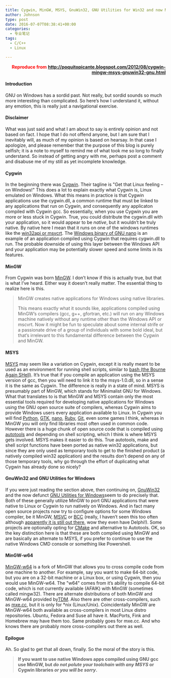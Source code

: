 ```yaml
---
title: Cygwin, MinGW, MSYS, GnuWin32, GNU Utilities for Win32 and now MinGW-w64
author: Johnson
type: post
date: 2016-07-07T08:38:41+00:00
categories:
  - 专业笔记
tags:
  - C/C++
  - Linux

---
```

<p align="right">
  <font color="#ff0000"><strong>Reproduce from</strong> <a href="http://poquitopicante.blogspot.com/2012/08/cygwin-mingw-msys-gnuwin32-gnu.html" target="_blank"><strong>http://poquitopicante.blogspot.com/2012/08/cygwin-mingw-msys-gnuwin32-gnu.html</strong></a></font>
</p>

#### Introduction

GNU on Windows has a sordid past. Not really, but sordid sounds so much more interesting than complicated. So here&#8217;s how I understand it, without any emotion, this is really just a navigational exercise.
  


#### Disclaimer

What was just said and what I am about to say is entirely opinion and not based on fact. I hope that I do not offend anyone, but I am sure that I inevitably will, as much of my opinion is based on hearsay. In that case I apologize, and please remember that the purpose of this blog is purely selfish; it is a note to myself to remind me of what took me so long to finally understand. So instead of getting angry with me, perhaps post a comment and disabuse me of my still as yet incomplete knowledge.
  


#### Cygwin

In the beginning there was [Cygwin][1]. Their tagline is "Get that Linux feeling &#8211; on Windows!" This does a lot to explain exactly what Cygwin is, Linux emulated on Windows. What this means in practice is that Cygwin applications use the cygwin.dll, a common runtime that must be linked to any applications that run on Cygwin, and consequently any applicaton compiled with Cygwin gcc. So essentially, when you use Cygwin you are more or less stuck in Cygwin. True, you could distribute the cygwin.dll with your application, so it would appear to be _native_, but it wouldn&#8217;t be truly native. By native here I mean that it runs on one of the windows runtimes like the [win32api or msvcrt][2]. The [Windows binary of GNU nano][3] is an example of an application compiled using Cygwin that requires cygwin.dll to run. The probable downside of using this layer between the Windows API and your application may be potentially slower speed and some limits in its features. 

<div align="right">
  <!--more-->
</div>

#### MinGW

From Cygwin was born [MinGW][4]. I don&#8217;t know if this is actually true, but that is what I&#8217;ve heard. Either way it doesn&#8217;t really matter. The essential thing to realize here is this.
  


> MinGW creates native applications for Windows using native libraries.</p>
This means exactly what it sounds like, applications compiled using MinGW&#8217;s compilers (gcc, g++, gfortran, etc.) will run on any Windows machine natively without any runtime other than the Windows API or mscvrt. Now it might be fun to speculate about some internal strife or a passionate drive of a group of individuals with some bold ideal, but that&#8217;s irrelevant to this fundamental difference between the Cygwin and MinGW.
  


#### MSYS

[MSYS][5] may seem like a variation on Cygwin, except it is really meant to be used as an environment for running shell scripts, similar to [bash (the Bourne Again SHell)][6]. It&#8217;s true that if you compile an application using the MSYS version of gcc, then you will need to link it to the msys-1.0.dll, so in a sense it is the same as Cygwin. The difference is really in a state of mind. MSYS is presumably part of MinGW, which stands for Minimalist GNU for Windows. What that translates to is that MinGW and MSYS contain only the most essential tools required for developing native applications for Windows using the GNU open source suite of compilers, whereas Cygwin aims to provide Windows users every application available to Linux. In Cygwin you will find [Python][7], [GTK][8], [nano][9], [Ruby][10], [Git][11], even some games I think, whereas in MinGW you will only find libraries most often used in common code. However there is a huge chunk of open source code that is compiled using [autotools][12] and depending on shell scripting, which I think is where MSYS gets involved. MSYS makes it easier to do this. True autotools, make and shell script functions have been ported as native win32 applications, but since they are only used as temporary tools to get to the finished product (a natively compiled win32 application) and the results don&#8217;t depend on any of those temporary tools, why go through the effort of duplicating what Cygwin has already done so nicely?
  


#### GnuWin32 and GNU Utilities for Windows

If you were just reading the section above, then continuing on, [GnuWin32][13] and the now defunct [GNU Utilities for Windows][14]seem to do precisely that. Both of these generally utilize MinGW to port GNU applications that were native to Linux or Cygwin to run natively on Windows. And in fact many open source projects now try to configure options for some Windows compiler, be it MinGW, [MSVC][15] or [BCC][16] (really, I haven&#8217;t seen this too often although [apparently it is still out there][17], wow they even have Delphi!). Some projects are optionally opting for [CMake][18] and alternative to Autotools. OK, so the key distinction here is that these are both compiled using MinGW and are basically an alternate to MSYS, if you prefer to continue to use the native Windows CMD console or something like Powershell.
  


#### MinGW-w64

[MinGW-w64][19] is a fork of MinGW that allows you to cross compile code from one machine to another. For example, say you want to make 64-bit code, but you are on a 32-bit machine or a Linux box, or using Cygwin, then you would use MinGW-w64. The "w64" comes from it&#8217;s ability to compile 64-bit code, which is not currently available (AFAIK) with MinGW (sometimes called mingw32). There are alternate distributions of both MinGW and MinGW-w64 provided by[TDM][20]. Also there are other cross-compilers, such as [mxe.cc][21], but it is only for *nix (Linux/Unix). Coincidentally MinGW are MinGW-w64 both available as cross-compilers in most Linux distro repositories. Ubuntu, Fedora and Suse all have it. MacPorts, Fink and Homebrew may have them too. Same probably goes for mxe.cc. And who knows there are probably more cross-compilers out there as well.
  


#### Epilogue

Ah. So glad to get that all down, finally. So the moral of the story is this.
  


> **If you want to use native Windows apps compiled using GNU gcc use MinGW, but _do not polute your toolchain with any MSYS_ or Cygwin libraries _or you will be sorry_.**</p>

 [1]: http://cygwin.com/
 [2]: http://en.wikipedia.org/wiki/Microsoft_Windows_library_files
 [3]: http://www.nano-editor.org/download.php
 [4]: http://www.mingw.org/
 [5]: http://www.mingw.org/wiki/msys/
 [6]: http://www.gnu.org/software/bash/
 [7]: http://www.python.org/
 [8]: http://www.gtk.org/
 [9]: http://www.nano-editor.org/
 [10]: http://www.ruby-lang.org/en/
 [11]: http://git-scm.com/
 [12]: http://en.wikipedia.org/wiki/GNU_build_system
 [13]: http://gnuwin32.sourceforge.net/
 [14]: http://unxutils.sourceforge.net/
 [15]: http://www.microsoft.com/visualstudio/en-us
 [16]: http://www.embarcadero.com/products/cbuilder/free-compiler
 [17]: http://www.embarcadero.com/
 [18]: http://www.cmake.org/
 [19]: http://mingw-w64.sourceforge.net/
 [20]: http://tdm-gcc.tdragon.net/
 [21]: http://mxe.cc/